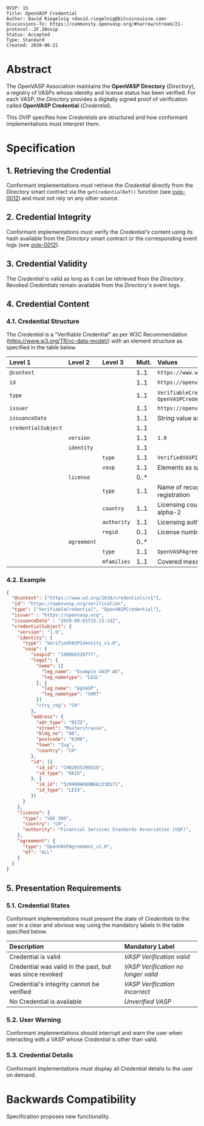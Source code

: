 ```pseudocode
OVIP: 15
Title: OpenVASP Credential
Author: David Riegelnig <david.riegelnig@bitcoinsuisse.com>
Discussions-To: https://community.openvasp.org/#narrow/stream/21-protocol-.2F.20ovip
Status: Accepted
Type: Standard
Created: 2020-06-21
```

# Abstract
The OpenVASP Association maintains the **OpenVASP Directory** (*Directory*), a registry of VASPs whose identity and license status has been verified. For each VASP, the *Directory* provides a digitally signed proof of verification called **OpenVASP Credential** (*Credential*).

This OVIP specifies how *Credentials* are structured and how conformant implementations must interpret them.



# Specification

## 1. Retrieving the Credential

Conformant implementations must retrieve the *Credential* directly from the *Directory* smart contract via the `getCredentialRef()` function (see [ovip-0012](https://github.com/OpenVASP/ovips/blob/master/ovip-0012.md)) and must not rely on any other source.

## 2. Credential Integrity

Conformant implementations must verify the *Credential's* content using its hash available from the *Directory* smart contract or the corresponding event logs (see [ovip-0012](https://github.com/OpenVASP/ovips/blob/master/ovip-0012.md)).

## 3. Credential Validity

The *Credential* is valid as long as it can be retrieved from the *Directory*. Revoked *Credentials* remain available from the *Directory's* event logs.

## 4. Credential Content

### 4.1. Credential Structure

The *Credential* is a "Verifiable Credential" as per W3C Recommendation (https://www.w3.org/TR/vc-data-model/) with an element structure as specified in the table below.

| Level 1             | Level 2        | Level 3     | Mult. | Values                                       |
| :------------------ | :------------- | :---------- | :----------- | :------------------------------------------- |
| `@context`          |                |             | 1..1         | `https://www.w3.org/2018/credentials/v1`     |
| `id`                |                |             | 1..1         | `https://openvasp.org/verification`          |
| `type`              |                |             | 1..1         | `VerifiableCredential`, `OpenVASPCredential` |
| `issuer`            |                |             | 1..1         | `https://openvasp.org`                       |
| `issuanceDate` |                |             | 1..1         | String value as per RFC3339                  |
| `credentialSubject` |                |             | 1..1         |                                              |
|  | `version` | | 1..1 | `1.0` |
|  | `identity` | | 1..1 | |
|  |  | `type` | 1..1 | `VerifiedVASPIdentity_v1.0` |
|                     |          | `vasp` | 1..1         | Elements as specified in [ovip-0013](), 1.1  |
|                     | `license` |             | 0..*       |                                              |
| |  | `type` | 1..1 | Name of recognized license or registration |
| |  | `country` | 1..1 | Licensing country as per ISO 3166-1 alpha-2 |
| |  | `authority` | 1..1 | Licensing authority |
|                     |                | `regid`     | 0..1  | License number                               |
|                     | `agreement`    |             | 0..*         |                                              |
|                     |                | `type`        | 1..1         | `OpenVASPAgreement_v1.0` |
|                     |  | `mfamilies` | 1..1         | Covered message families (e.g. `TFR`, `ALL`) |

### 4.2. Example

```json
{
  "@context": ["https://www.w3.org/2018/credentials/v1"],
  "id": "https://openvasp.org/verification",
  "type": ["VerifiableCredential", "OpenVASPCredential"],
  "issuer" : "https://openvasp.org",
  "issuanceDate" : "2020-08-01T15:23:24Z",
  "credentialSubject": {
    "version": "1.0",
    "identity": {
      "type": "VerifiedVASPIdentity_v1.0",
      "vasp": {
         "vaspid": "1000bb528777",
         "legal": {
           "name": [{
             "leg_name": "Example VASP AG",
             "leg_nametype": "LEGL"
           }, {
             "leg_name": "EgVASP",
             "leg_nametype": "SHRT"
           }]
           "ctry_reg": "CH"
         },
         "address": {
           "adr_type": "BIZZ",
           "street": "Musterstrasse",
           "bldg_no": "88",
           "postcode": "6300",
           "town": "Zug",
           "country": "CH"
         },
         "id": [{
           "id_id": "CH02035398520",
           "id_type": "RAID",
         }, {
           "id_id": "529900W6B9NEA233DS71",
           "id_type": "LEIX",
         }]
      }
    },
    "license": {
      "type": "VQF SRO",
      "country": "CH",
      "authority": "Financial Services Standards Association (VQF)",
    },
    "agreement": {
      "type": "OpenVASPAgreement_v1.0",
      "mf": "ALL"
    }
  }
}
```



## 5. Presentation Requirements

### 5.1. Credential States

Conformant implementations must present the state of *Credentials* to the user in a clear and obvious way using the mandatory labels in the table specified below.

| Description                                             | Mandatory Label                     |
| :------------------------------------------------------ | :---------------------------------- |
| Credential is valid                                     | *VASP Verification valid*           |
| Credential was valid in the past, but was since revoked | *VASP Verification no longer valid* |
| Credential's integrity cannot be verified               | *VASP Verification incorrect*       |
| No Credential is available                              | *Unverified VASP*                   |

### 5.2. User Warning

Conformant implementations should interrupt and warn the user when interacting with a VASP whose *Credential* is other than valid.

### 5.3. Credential Details

Conformant implementations must display all *Credential* details to the user on demand.



# Backwards Compatibility

Specification proposes new functionality.
